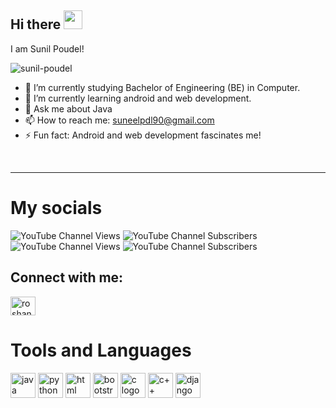 ## Hi there <img src="https://raw.githubusercontent.com/MartinHeinz/MartinHeinz/master/wave.gif" width="30px">
I am Sunil Poudel!
<p align="left"> <img src="https://komarev.com/ghpvc/?username=sunil-poudel&label=Profile%20views&color=0e75b6&style=flat" alt="sunil-poudel" /> </p>

- 🔭 I’m currently studying Bachelor of Engineering (BE) in Computer.
- 🌱 I’m currently learning android and web development.
- 💬 Ask me about Java 
- 📫 How to reach me: suneelpdl90@gmail.com
- ⚡ Fun fact: Android and web development fascinates me!
<br/>
<hr/>
<h1>My socials</h1>

![YouTube Channel Views](https://img.shields.io/youtube/channel/views/UCttJQBhj7vxW9dxBsCCvTFg?label=AssignIt%20views)
![YouTube Channel Subscribers](https://img.shields.io/youtube/channel/subscribers/UCttJQBhj7vxW9dxBsCCvTFg?label=AssignIt%20subs)<br/>
![YouTube Channel Views](https://img.shields.io/youtube/channel/views/UCsrZxyAe5ytI50W72nR0cuw?label=Color%20Stats%20views)
![YouTube Channel Subscribers](https://img.shields.io/youtube/channel/subscribers/UCsrZxyAe5ytI50W72nR0cuw?label=Color%20Stats%20Subs)

<h2>Connect with me:</h2>
<a href="https://linkedin.com/in/iamsunilpoudel" target="blank"><img align="center" src="https://raw.githubusercontent.com/rahuldkjain/github-profile-readme-generator/master/src/images/icons/Social/linked-in-alt.svg" alt="roshan-g-b98308246" height="30" width="40" /></a>


<h1>Tools and Languages</h1>
<p>
  <img src="https://uxwing.com/wp-content/themes/uxwing/download/brands-and-social-media/java-programming-language-icon.png" width="40" height="40" alt="java logo">
  <img src="https://upload.wikimedia.org/wikipedia/commons/thumb/c/c3/Python-logo-notext.svg/800px-Python-logo-notext.svg.png" alt="python logo" height="40" width="40">
  <img src="https://seeklogo.com/images/H/html5-without-wordmark-color-logo-14D252D878-seeklogo.com.png" alt="html logo" height="40" width="40">
  <img src="https://upload.wikimedia.org/wikipedia/commons/thumb/b/b2/Bootstrap_logo.svg/330px-Bootstrap_logo.svg.png" alt="bootstrap logo" height="40" width="40">
  <img src="https://upload.wikimedia.org/wikipedia/commons/thumb/1/18/C_Programming_Language.svg/1853px-C_Programming_Language.svg.png" alt="c logo" height="40" width="40">
  <img src="https://upload.wikimedia.org/wikipedia/commons/thumb/1/18/ISO_C%2B%2B_Logo.svg/800px-ISO_C%2B%2B_Logo.svg.png" alt="c++ logo" height="40" width="40">
  <img src="https://www.svgrepo.com/show/353657/django-icon.svg" alt="django logo" height="40" width="40">
  
</p>




<!--
**sunil-poudel/sunil-poudel** is a ✨ _special_ ✨ repository because its `README.md` (this file) appears on your GitHub profile.

Here are some ideas to get you started:


-->
